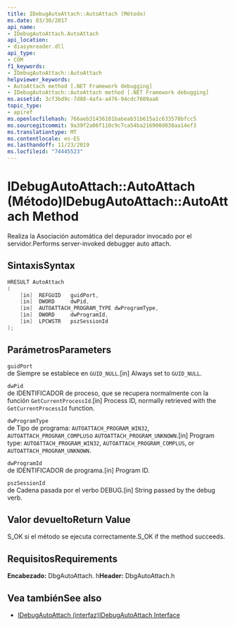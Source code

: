 ```yaml
---
title: IDebugAutoAttach::AutoAttach (Método)
ms.date: 03/30/2017
api_name:
- IDebugAutoAttach.AutoAttach
api_location:
- diasymreader.dll
api_type:
- COM
f1_keywords:
- IDebugAutoAttach::AutoAttach
helpviewer_keywords:
- AutoAttach method [.NET Framework debugging]
- IDebugAutoAttach::AutoAttach method [.NET Framework debugging]
ms.assetid: 3cf3bd9c-7d88-4afa-a476-94cdc7609aa6
topic_type:
- apiref
ms.openlocfilehash: 766aeb31436101babeab31b615a1c633578bfcc5
ms.sourcegitcommit: 9a39f2a06f110c9c7ca54ba216900d038aa14ef3
ms.translationtype: MT
ms.contentlocale: es-ES
ms.lasthandoff: 11/23/2019
ms.locfileid: "74445523"
---
```

# <a name="idebugautoattachautoattach-method"></a><span data-ttu-id="2da8f-102">IDebugAutoAttach::AutoAttach (Método)</span><span class="sxs-lookup"><span data-stu-id="2da8f-102">IDebugAutoAttach::AutoAttach Method</span></span>
<span data-ttu-id="2da8f-103">Realiza la Asociación automática del depurador invocado por el servidor.</span><span class="sxs-lookup"><span data-stu-id="2da8f-103">Performs server-invoked debugger auto attach.</span></span>  
  
## <a name="syntax"></a><span data-ttu-id="2da8f-104">Sintaxis</span><span class="sxs-lookup"><span data-stu-id="2da8f-104">Syntax</span></span>  
  
```cpp  
HRESULT AutoAttach  
(  
    [in]  REFGUID   guidPort,  
    [in]  DWORD     dwPid,  
    [in]  AUTOATTACH_PROGRAM_TYPE dwProgramType,  
    [in]  DWORD     dwProgramId,  
    [in]  LPCWSTR   pszSessionId  
);  
```  
  
## <a name="parameters"></a><span data-ttu-id="2da8f-105">Parámetros</span><span class="sxs-lookup"><span data-stu-id="2da8f-105">Parameters</span></span>  
 `guidPort`  
 <span data-ttu-id="2da8f-106">de Siempre se establece en `GUID_NULL`.</span><span class="sxs-lookup"><span data-stu-id="2da8f-106">[in] Always set to `GUID_NULL`.</span></span>  
  
 `dwPid`  
 <span data-ttu-id="2da8f-107">de IDENTIFICADOR de proceso, que se recupera normalmente con la función `GetCurrentProcessId`.</span><span class="sxs-lookup"><span data-stu-id="2da8f-107">[in] Process ID, normally retrieved with the `GetCurrentProcessId` function.</span></span>  
  
 `dwProgramType`  
 <span data-ttu-id="2da8f-108">de Tipo de programa: `AUTOATTACH_PROGRAM_WIN32`, `AUTOATTACH_PROGRAM_COMPLUS`o `AUTOATTACH_PROGRAM_UNKNOWN`.</span><span class="sxs-lookup"><span data-stu-id="2da8f-108">[in] Program type: `AUTOATTACH_PROGRAM_WIN32`, `AUTOATTACH_PROGRAM_COMPLUS`, or `AUTOATTACH_PROGRAM_UNKNOWN`.</span></span>  
  
 `dwProgramId`  
 <span data-ttu-id="2da8f-109">de IDENTIFICADOR de programa.</span><span class="sxs-lookup"><span data-stu-id="2da8f-109">[in] Program ID.</span></span>  
  
 `pszSessionId`  
 <span data-ttu-id="2da8f-110">de Cadena pasada por el verbo DEBUG.</span><span class="sxs-lookup"><span data-stu-id="2da8f-110">[in] String passed by the debug verb.</span></span>  
  
## <a name="return-value"></a><span data-ttu-id="2da8f-111">Valor devuelto</span><span class="sxs-lookup"><span data-stu-id="2da8f-111">Return Value</span></span>  
 <span data-ttu-id="2da8f-112">S_OK si el método se ejecuta correctamente.</span><span class="sxs-lookup"><span data-stu-id="2da8f-112">S_OK if the method succeeds.</span></span>  
  
## <a name="requirements"></a><span data-ttu-id="2da8f-113">Requisitos</span><span class="sxs-lookup"><span data-stu-id="2da8f-113">Requirements</span></span>  
 <span data-ttu-id="2da8f-114">**Encabezado:** DbgAutoAttach. h</span><span class="sxs-lookup"><span data-stu-id="2da8f-114">**Header:** DbgAutoAttach.h</span></span>  
  
## <a name="see-also"></a><span data-ttu-id="2da8f-115">Vea también</span><span class="sxs-lookup"><span data-stu-id="2da8f-115">See also</span></span>

- [<span data-ttu-id="2da8f-116">IDebugAutoAttach (interfaz)</span><span class="sxs-lookup"><span data-stu-id="2da8f-116">IDebugAutoAttach Interface</span></span>](../../../../docs/framework/unmanaged-api/diagnostics/idebugautoattach-interface.md)
